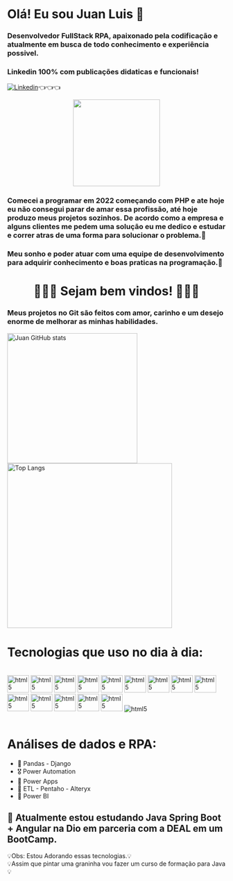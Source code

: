 # Olá! Eu sou Juan Luis 🤖


### Desenvolvedor FullStack RPA, apaixonado pela codificação e atualmente em busca de todo conhecimento e experiência possivel.
### Linkedin 100% com publicações didaticas e funcionais!
[![Linkedin](https://img.shields.io/badge/LinkedIn-0077B5?style=for-the-badge&logo=linkedin&logoColor=white)](https://www.linkedin.com/in/juan-dev-oliveira/)👈👈👈

<div align="center">
   <img src="https://github.com/user-attachments/assets/20990486-13d2-401e-8978-69d045f6cbe0" width="200px"/>
</div>

### Comecei a programar em 2022 começando com PHP e ate hoje eu não consegui parar de amar essa profissão, até hoje produzo meus projetos sozinhos. De acordo como a empresa e alguns clientes me pedem uma solução eu me dedico e estudar e correr atras de uma forma para solucionar o problema.🦾
### Meu sonho e poder atuar com uma equipe de desenvolvimento para adquirir conhecimento e boas praticas na programação.🚀

<div>
   <h1 align="center">💞💞💞 Sejam bem vindos! 💞💞💞</h1>
</div>

### Meus projetos no Git são feitos com amor, carinho e um desejo enorme de melhorar as minhas habilidades.

<img src="https://github-readme-stats.vercel.app/api?username=juanluisdev&show_icons=true&theme=radical" alt="Juan GitHub stats" width="300px"> <img src="https://github-readme-stats.vercel.app/api/top-langs/?username=juanluisdev&layout=compact" alt="Top Langs" width="380px">

# Tecnologias que uso no dia à dia:

<div style= "display: inline_block"><br/>
<img aling="center" alt="html5" height=40 width=50 src="https://cdn.jsdelivr.net/gh/devicons/devicon@latest/icons/php/php-original.svg"/>
<img aling="center" alt="html5" height=40 width=50 src="https://cdn.jsdelivr.net/gh/devicons/devicon@latest/icons/python/python-original.svg"/>
<img aling="center" alt="html5" height=40 width=50 src="https://cdn.jsdelivr.net/gh/devicons/devicon@latest/icons/html5/html5-original.svg"/>
<img aling="center" alt="html5" height=40 width=50 src="https://cdn.jsdelivr.net/gh/devicons/devicon@latest/icons/java/java-original-wordmark.svg"/>
<img aling="center" alt="html5" height=40 width=50 src="https://cdn.jsdelivr.net/gh/devicons/devicon@latest/icons/spring/spring-original.svg"/>
<img aling="center" alt="html5" height=40 width=50 src="https://cdn.jsdelivr.net/gh/devicons/devicon@latest/icons/powershell/powershell-original.svg"/>
<img aling="center" alt="html5" height=40 width=50 src="https://cdn.jsdelivr.net/gh/devicons/devicon@latest/icons/css3/css3-original.svg"/>
<img aling="center" alt="html5" height=40 width=50 src="https://cdn.jsdelivr.net/gh/devicons/devicon@latest/icons/typescript/typescript-original.svg"/>
<img aling="center" style="background-color:white;" alt="html5" height=40 width=50 src="https://cdn.jsdelivr.net/gh/devicons/devicon@latest/icons/nodejs/nodejs-original-wordmark.svg"/>
<img aling="center" alt="html5" height=40 width=50 src="https://cdn.jsdelivr.net/gh/devicons/devicon@latest/icons/bootstrap/bootstrap-original.svg"/>
<img aling="center" alt="html5" height=40 width=50 src="https://cdn.jsdelivr.net/gh/devicons/devicon@latest/icons/angular/angular-original.svg"/>
<img aling="center" style="background-color:white;" alt="html5" height=40 width=50 src="https://cdn.jsdelivr.net/gh/devicons/devicon@latest/icons/amazonwebservices/amazonwebservices-original-wordmark.svg"/>
<img aling="center" alt="html5" height=40 width=50 src="https://cdn.jsdelivr.net/gh/devicons/devicon@latest/icons/azure/azure-original-wordmark.svg"/>
<img aling="center" alt="html5" height=40 width=50 src="https://cdn.jsdelivr.net/gh/devicons/devicon@latest/icons/mysql/mysql-original-wordmark.svg"/>
<img aling="center" alt="html5" src="https://img.shields.io/badge/Microsoft_Excel-217346?style=for-the-badge&logo=microsoft-excel&logoColor=white"/>       
</div><br/>

# Análises de dados e RPA:
- 🏅 Pandas - Django
- 🎖️  Power Automation
- 🥇 Power Apps
- 🥈 ETL - Pentaho - Alteryx
- 🥉 Power BI

## 🧠 Atualmente estou estudando Java Spring Boot + Angular na Dio em parceria com a DEAL em um BootCamp. 
💡Obs: Estou Adorando essas tecnologias.💡<br/>
💡Assim que pintar uma graninha vou fazer um curso de formação para Java💡<br/>
